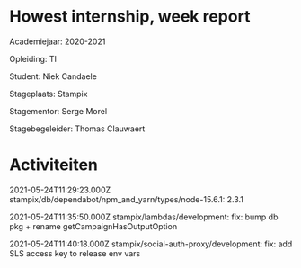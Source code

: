 # Howest internship, week report

Academiejaar: 2020-2021

Opleiding: TI

Student: Niek Candaele

Stageplaats: Stampix

Stagementor: Serge Morel

Stagebegeleider: Thomas Clauwaert

# Activiteiten


2021-05-24T11:29:23.000Z stampix/db/dependabot/npm_and_yarn/types/node-15.6.1: 2.3.1


2021-05-24T11:35:50.000Z stampix/lambdas/development: fix: bump db pkg + rename getCampaignHasOutputOption


2021-05-24T11:40:18.000Z stampix/social-auth-proxy/development: fix: add SLS access key to release env vars


